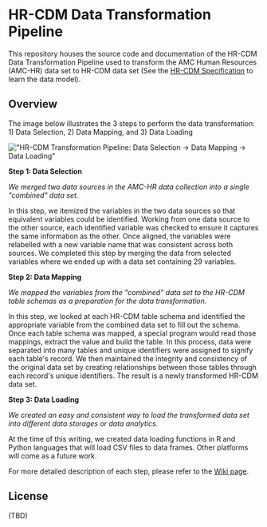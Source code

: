 # HR-CDM Data Transformation Pipeline

This repository houses the source code and documentation of the HR-CDM Data Transformation Pipeline used to transform the AMC Human Resources (AMC-HR) data set to HR-CDM data set (See the [HR-CDM Specification](https://github.com/AmericanManufacturingCohort/HR-CDM-Specification/wiki) to learn the data model).

## Overview

The image below illustrates the 3 steps to perform the data transformation: 1) Data Selection, 2) Data Mapping, and 3) Data Loading

!["HR-CDM Transformation Pipeline: Data Selection -> Data Mapping -> Data Loading"](https://github.com/AmericanManufacturingCohort/HR-CDM-Data-Transformation/wiki/_Images/data-transformation-pipeline.png)

**Step 1: Data Selection**

_We merged two data sources in the AMC-HR data collection into a single "combined" data set._

In this step, we itemized the variables in the two data sources so that equivalent variables could be identified. Working from one data source to the other source, each identified variable was checked to ensure it captures the same information as the other. Once aligned, the variables were relabelled with a new variable name that was consistent across both sources. We completed this step by merging the data from selected variables where we ended up with a data set containing 29 variables.

**Step 2: Data Mapping**

_We mapped the variables from the "combined" data set to the HR-CDM table schemas as a preparation for the data transformation._

In this step, we looked at each HR-CDM table schema and identified the appropriate variable from the combined data set to fill out the schema. Once each table schema was mapped, a special program would read those mappings, extract the value and build the table. In this process, data were separated into many tables and unique identifiers were assigned to signify each table's record. We then maintained the integrity and consistency of the original data set by creating relationships between those tables through each record's unique identifiers. The result is a newly transformed HR-CDM data set.

**Step 3: Data Loading**

_We created an easy and consistent way to load the transformed data set into different data storages or data analytics._

At the time of this writing, we created data loading functions in R and Python languages that will load CSV files to data frames. Other platforms will come as a future work.

For more detailed description of each step, please refer to the [Wiki page](https://github.com/AmericanManufacturingCohort/HR-CDM-Data-Transformation/wiki).

## License

(TBD) 
